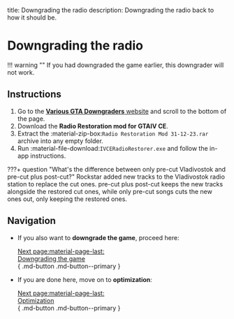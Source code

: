 title: Downgrading the radio
description: Downgrading the radio back to how it should be.

# Downgrading the radio

!!! warning ""
    If you had downgraded the game earlier, this downgrader will not work.

## Instructions

1. Go to the [**Various GTA Downgraders** website](http://downgraders.rockstarvision.com/) and scroll to the bottom of the page.
2. Download the **Radio Restoration mod for GTAIV CE**.
3. Extract the :material-zip-box:`Radio Restoration Mod 31-12-23.rar` archive into any empty folder.
4. Run :material-file-download:`IVCERadioRestorer.exe` and follow the in-app instructions.

???+ question "What's the difference between only pre-cut Vladivostok and pre-cut plus post-cut?"
    Rockstar added new tracks to the Vladivostok radio station to replace the cut ones. pre-cut plus post-cut keeps the new tracks alongside the restored cut ones, while only pre-cut songs cuts the new ones out, only keeping the restored ones.

## Navigation

<div class="grid cards" markdown>

- If you also want to **downgrade the game**, proceed here:

     [Next page:material-page-last:<br>Downgrading the game</br>](downgrading-the-game.md){ .md-button .md-button--primary }

- If you are done here, move on to **optimization**:

     [Next page:material-page-last:<br>Optimization</br>](../optimization.md){ .md-button .md-button--primary }

</div>
